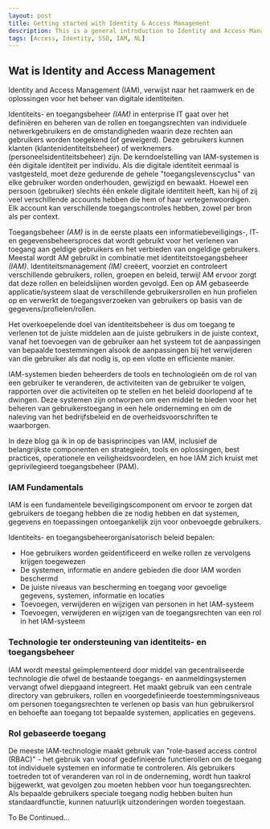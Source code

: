 ```yaml
---
layout: post
title: Getting started with Identity & Access Management
description: This is a general introduction to Identity and Access Management.
tags: [Access, Identity, SSO, IAM, NL]
---
```


## Wat is Identity and Access Management
Identity and Access Management (IAM), verwijst naar het raamwerk en de oplossingen voor het beheer van digitale identiteiten.

Identiteits- en toegangsbeheer _(IAM)_ in enterprise IT gaat over het definiëren en beheren van de rollen en toegangsrechten van individuele netwerkgebruikers en de omstandigheden waarin deze rechten aan gebruikers worden toegekend (of geweigerd). Deze gebruikers kunnen klanten (klantenidentiteitsbeheer) of werknemers (personeelsidentiteitsbeheer) zijn. De kerndoelstelling van IAM-systemen is één digitale identiteit per individu. Als die digitale identiteit eenmaal is vastgesteld, moet deze gedurende de gehele "toegangslevenscyclus" van elke gebruiker worden onderhouden, gewijzigd en bewaakt. Hoewel een persoon (gebruiker) slechts één enkele digitale identiteit heeft, kan hij of zij veel verschillende accounts hebben die hem of haar vertegenwoordigen. Elk account kan verschillende toegangscontroles hebben, zowel per bron als per context.

Toegangsbeheer _(AM)_ is in de eerste plaats een informatiebeveiligings-, IT- en gegevensbeheersproces dat wordt gebruikt voor het verlenen van toegang aan geldige gebruikers en het verbieden van ongeldige gebruikers. Meestal wordt AM gebruikt in combinatie met identiteitstoegangsbeheer _(IAM)_. Identiteitsmanagement _(IM)_ creëert, voorziet en controleert verschillende gebruikers, rollen, groepen en beleid, terwijl AM ervoor zorgt dat deze rollen en beleidslijnen worden gevolgd. Een op AM gebaseerde applicatie/systeem slaat de verschillende gebruikersrollen en hun profielen op en verwerkt de toegangsverzoeken van gebruikers op basis van de gegevens/profielen/rollen.

Het overkoepelende doel van identiteitsbeheer is dus om toegang te verlenen tot de juiste middelen aan de juiste gebruikers in de juiste context, vanaf het toevoegen van de gebruiker aan het systeem tot de aanpassingen van bepaalde toestemmingen alsook  de aanpassingen bij het verwijderen van die gebruiker als dat nodig is, op een vlotte en efficiente manier. 

IAM-systemen bieden beheerders de tools en technologieën om de rol van een gebruiker te veranderen, de activiteiten van de gebruiker te volgen, rapporten over die activiteiten op te stellen en het beleid doorlopend af te dwingen. Deze systemen zijn ontworpen om een middel te bieden voor het beheren van gebruikerstoegang in een hele onderneming en om de naleving van het bedrijfsbeleid en de overheidsvoorschriften te waarborgen. 

In deze blog ga ik in op de basisprincipes van IAM, inclusief de belangrijkste componenten en strategieën, tools en oplossingen, best practices, operationele en veiligheidsvoordelen, en hoe IAM zich kruist met geprivilegieerd toegangsbeheer (PAM).

### IAM Fundamentals
IAM is een fundamentele beveiligingscomponent om ervoor te zorgen dat gebruikers de toegang hebben die ze nodig hebben en dat systemen, gegevens en toepassingen ontoegankelijk zijn voor onbevoegde gebruikers.

Identiteits- en toegangsbeheerorganisatorisch beleid bepalen:

- Hoe gebruikers worden geïdentificeerd en welke rollen ze vervolgens krijgen toegewezen
- De systemen, informatie en andere gebieden die door IAM worden beschermd
- De juiste niveaus van bescherming en toegang voor gevoelige gegevens, systemen, informatie en locaties
- Toevoegen, verwijderen en wijzigen van personen in het IAM-systeem
- Toevoegen, verwijderen en wijzigen van de toegangsrechten van een rol in het IAM-systeem

### Technologie ter ondersteuning van identiteits- en toegangsbeheer
IAM wordt meestal geïmplementeerd door middel van gecentraliseerde technologie die ofwel de bestaande toegangs- en aanmeldingsystemen vervangt ofwel diepgaand integreert. Het maakt gebruik van een centrale directory van gebruikers, rollen en voorgedefinieerde toestemmingsniveaus om personen toegangsrechten te verlenen op basis van hun gebruikersrol en behoefte aan toegang tot bepaalde systemen, applicaties en gegevens.

### Rol gebaseerde toegang
De meeste IAM-technologie maakt gebruik van "role-based access control (RBAC)" - het gebruik van vooraf gedefinieerde functierollen om de toegang tot individuele systemen en informatie te controleren. Als gebruikers toetreden tot of veranderen van rol in de onderneming, wordt hun taakrol bijgewerkt, wat gevolgen zou moeten hebben voor hun toegangsrechten. Als bepaalde gebruikers speciale toegang nodig hebben buiten hun standaardfunctie, kunnen natuurlijk uitzonderingen worden toegestaan.



To Be Continued... 

